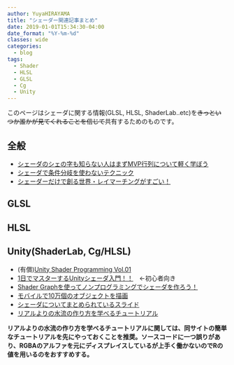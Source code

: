 ```yaml
---
author: YuyaHIRAYAMA
title: "シェーダー関連記事まとめ"
date: 2019-01-01T15:34:30-04:00
date_format: "%Y-%m-%d"
classes: wide
categories:
  - blog
tags:
  - Shader
  - HLSL
  - GLSL
  - Cg
  - Unity
---
```


このページはシェーダに関する情報(GLSL, HLSL, ShaderLab..etc)を~~きっといつか誰かが見てくれることを信じて~~共有するためのものです。
  
## 全般  
- [シェーダのシェの字も知らない人はまずMVP行列について軽く学ぼう](http://light11.hatenadiary.com/entry/2019/01/27/160541)  
- [シェーダで条件分岐を使わないテクニック](https://amagamina.jp/no-if-range/)  
- [シェーダーだけで創る世界・レイマーチングがすごい！](https://www.slideshare.net/shohosoda9/threejs-58238484)  
  
## GLSL
## HLSL
## Unity(ShaderLab, Cg/HLSL)  
- (有償)[Unity Shader Programming Vol.01](https://booth.pm/ja/items/931290)  
- [1日でマスターするUnityシェーダ入門！！](http://nn-hokuson.hatenablog.com/entry/2018/02/15/140037)　←初心者向き  
- [Shader Graphを使ってノンプログラミングでシェーダを作ろう！](https://youtu.be/9OP6s5RFNkQ)  
- [モバイルで10万個のオブジェクトを描画](https://setchi.hatenablog.com/entry/2017/12/19/221735)  
- [シェーダについてまとめられているスライド](http://esprog.hatenablog.com/entry/2016/03/06/135828)  
- [リアルよりの水流の作り方を学べるチュートリアル](http://tsumikiseisaku.com/blog/shader-tutorial-water/)  
  
**リアルよりの水流の作り方を学べるチュートリアルに関しては、同サイトの簡単なチュートリアルを先にやっておくことを推奨。ソースコードに一つ誤りがあり、RGBAのアルファを元にディスプレイスしているが上手く働かないのでRの値を用いるのをおすすめする。**

